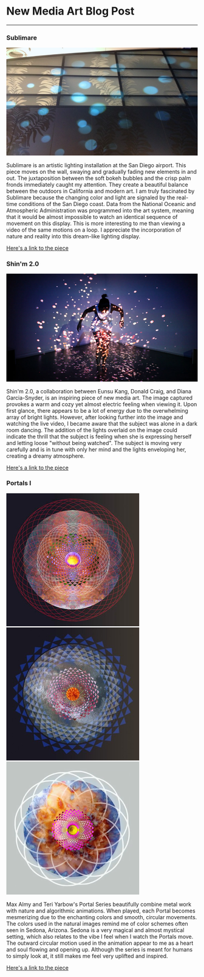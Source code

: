 # New Media Art Blog Post
------

### Sublimare
![Sublimare](images/sublimare-2.jpg?raw=true "Sublimare")

Sublimare is an artistic lighting installation at the San Diego airport.  This piece moves on the wall, swaying and gradually fading new elements in and out.  The juxtaposition between the soft bokeh bubbles and the crisp palm fronds immediately caught my attention.  They create a beautiful balance between the outdoors in California and modern art.  I am truly fascinated by Sublimare because the changing color and light are signaled by the real-time conditions of the San Diego coast.  Data from the National Oceanic and Atmospheric Administration was programmed into the art system, meaning that it would be almost impossible to watch an identical sequence of movement on this display.  This is more interesting to me than viewing a video of the same motions on a loop.  I appreciate the incorporation of nature and reality into this dream-like lighting display.

[Here's a link to the piece](http://morganbarnard.com/sublimare)


### Shin'm 2.0
![Shin'm 2.0](images/shinm21.jpg?raw=true "Shin'm 2.0")

Shin'm 2.0, a collaboration between Eunsu Kang, Donald Craig, and Diana Garcia-Snyder, is an inspiring piece of new media art.  The image captured provokes a warm and cozy yet almost electric feeling when viewing it.  Upon first glance, there appears to be a lot of energy due to the overwhelming array of bright lights.  However, after looking further into the image and watching the live video, I became aware that the subject was alone in a dark room dancing.  The addition of the lights overlaid on the image could indicate the thrill that the subject is feeling when she is expressing herself and letting loose "without being watched".  The subject is moving very carefully and is in tune with only her mind and the lights enveloping her, creating a dreamy atmosphere.

[Here's a link to the piece](https://vimeo.com/26894617)


### Portals I
![Portal 1](images/Portal1.jpg?raw=true "Portal 1")
![Portal 2](images/Portal2.jpg?raw=true "Portal 2")
![Portal 3](images/Portal3.jpg?raw=true "Portal 3")

Max Almy and Teri Yarbow's Portal Series beautifully combine metal work with nature and algorithmic animations.  When played, each Portal becomes mesmerizing due to the enchanting colors and smooth, circular movements.  The colors used in the natural images remind me of color schemes often seen in Sedona, Arizona.  Sedona is a very magical and almost mystical setting, which also relates to the vibe I feel when I watch the Portals move.  The outward circular motion used in the animation appear to me as a heart and soul flowing and opening up.  Although the series is meant for humans to simply look at, it still makes me feel very uplifted and inspired.

[Here's a link to the piece](http://www.maxalmy-teriyarbrow.com/Max_Almy_and_Teri_Yarbrow/Portals_I.html)
